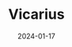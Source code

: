 ---  
layout: startup_page  
title: "Vicarius"  
id: "vicarius.io"  
permalink: "/vicariusvicarius.io01172024/"  
website: "https://www.vicarius.io/"  
funding_round: "Series B"  
funding_amount: "$30M"  
investors: "Bright Pixel Capital, AllegisCyber Capital, AlleyCorp, Strait Capital"  
about: "Vicarius is a vulnerability remediation platform that automates the discovery, prioritization, and remediation of system vulnerabilities. It offers a self-service model allowing customers to test and find value before purchasing, and leverages AI-powered tools like vuln_GPT to generate remediation scripts."  
markets: "Cybersecurity, AI, Cloud Security, Enterprise Software"  
hq: "New York, New York, United States"  
founded_year: "2016"  
linkedin: "https://www.linkedin.com/company/vicarius"  
twitter: "https://twitter.com/vicariusltd"  
instagram: ""  
facebook: "https://www.facebook.com/vicariusltd"  
crunchbase: "https://www.crunchbase.com/organization/vicarius"  
pitchbook: "https://pitchbook.com/profiles/company/171922-78"  

date_display: "17-Jan-2024"  
date: "2024-01-17"

# SEO Optimization  
meta_title: "Vicarius - Series B Funding ($30M)"  
meta_description: "Vicarius, Vicarius is a vulnerability remediation platform that automates the discovery, prioritization, and remediation of system vulnerabilities. It offers a ..."  
meta_keywords: "Vicarius, Cybersecurity, AI, Cloud Security, Enterprise Software, Series B funding"  
canonical_url: "https://startup.projectstartups.com/vicariusvicarius.io01172024/"  
---